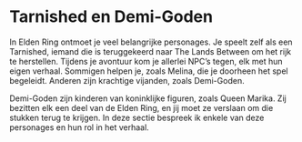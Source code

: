 # Tarnished en Demi-Goden

In Elden Ring ontmoet je veel belangrijke personages. Je speelt zelf als een Tarnished, iemand die is teruggekeerd naar The Lands Between om het rijk te herstellen. Tijdens je avontuur kom je allerlei NPC’s tegen, elk met hun eigen verhaal. Sommigen helpen je, zoals Melina, die je doorheen het spel begeleidt. Anderen zijn krachtige vijanden, zoals Demi-Goden.

Demi-Goden zijn kinderen van koninklijke figuren, zoals Queen Marika. Zij bezitten elk een deel van de Elden Ring, en jij moet ze verslaan om die stukken terug te krijgen. In deze sectie bespreek ik enkele van deze personages en hun rol in het verhaal.


